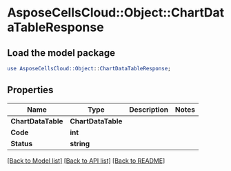 # AsposeCellsCloud::Object::ChartDataTableResponse 

## Load the model package
```perl
use AsposeCellsCloud::Object::ChartDataTableResponse;
```

## Properties
Name | Type | Description | Notes
------------ | ------------- | ------------- | -------------
**ChartDataTable** | **ChartDataTable** |  |
**Code** | **int** |  |
**Status** | **string** |  |  

[[Back to Model list]](../README.md#documentation-for-models) [[Back to API list]](../README.md#documentation-for-api-endpoints) [[Back to README]](../README.md)


